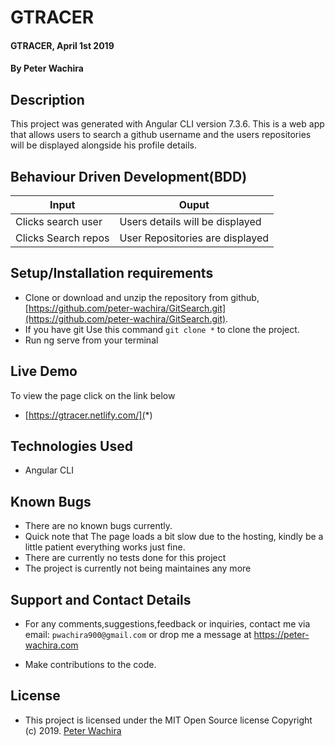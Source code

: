 
# GTRACER
#### GTRACER, April 1st 2019
#### By **Peter Wachira**

## Description

This project was generated with Angular CLI version 7.3.6. This is a web app that allows users to search a github username and the users repositories will be displayed alongside his profile details.

## Behaviour Driven Development(BDD)


| Input                        | Ouput                                                                                            |
|--------------------------    |----------------------------------------------------------------------------------------------    |
| Clicks search user    | Users details will be displayed                  |
| Clicks Search repos         | User Repositories are displayed             |


## Setup/Installation requirements


- Clone  or download and unzip the repository from github, [https://github.com/peter-wachira/GitSearch.git](https://github.com/peter-wachira/GitSearch.git).
- If you have git Use this command `git clone *` to clone the project.
- Run ng serve from your terminal

## Live Demo
To view the page click on the link below
* [https://gtracer.netlify.com/](*)




## Technologies Used
- Angular CLI

## Known Bugs

- There are no known bugs currently. 
- Quick note that The page loads a bit slow due to the hosting, kindly be a little patient everything works just fine.
- There are currently no tests done for this project
- The project is currently not being maintaines any more 

## Support and Contact Details

- For any comments,suggestions,feedback or inquiries, contact me via email: `pwachira900@gmail.com` or drop me a message at https://peter-wachira.com


- Make contributions to the code.

## License
- This project is licensed under the MIT Open Source license Copyright (c) 2019. [Peter Wachira](https://github.com/peter-wachira)
